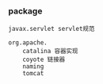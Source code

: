 
### package
```
javax.servlet servlet规范

org.apache.
    catalina 容器实现
    coyote 链接器
    naming
    tomcat
```